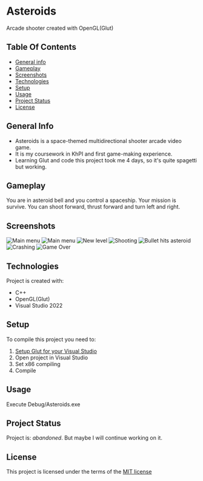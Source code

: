 # Asteroids
Arcade shooter created with OpenGL(Glut)

## Table Of Contents
* [General info](#general-info)
* [Gameplay](#gameplay)
* [Screenshots](#screenshots)
* [Technologies](#technologies)
* [Setup](#setup)
* [Usage](#usage)
* [Project Status](#project-status)
* [License](#license)

## General Info
* Asteroids is a space-themed multidirectional shooter arcade video game.
* It is my coursework in KhPI and first game-making experience.
* Learning Glut and code this project took me 4 days, so it's quite spagetti but working.

## Gameplay
You are in asteroid bell and you control a spaceship. Your mission is survive. You can shoot forward, thrust forward and turn left and right.

## Screenshots
![Main menu](/Screenshots/Screenshot_1.png?raw=true "Main menu")
![Main menu](/Screenshots/Screenshot_2.png?raw=true "Main menu")
![New level](/Screenshots/Screenshot_3.png?raw=true "New level")
![Shooting](/Screenshots/Screenshot_4.png?raw=true "Shooting")
![Bullet hits asteroid](/Screenshots/Screenshot_5.png?raw=true "Bullet hits asteroid")
![Crashing](/Screenshots/Screenshot_6.png?raw=true "Crashing")
![Game Over](/Screenshots/Screenshot_7.png?raw=true "Game Over")


## Technologies
Project is created with:
* C++
* OpenGL(Glut)
* Visual Studio 2022

## Setup
To compile this project you need to:
1. [Setup Glut for your Visual Studio](https://www.youtube.com/watch?v=XOtY4yzitdk)
2. Open project in Visual Studio
3. Set x86 compiling
4. Compile

## Usage
Execute Debug/Asteroids.exe

## Project Status
Project is: _abandoned_.
But maybe I will continue working on it. 

## License
This project is licensed under the terms of the [MIT license](https://github.com/Miconbeko/OpenGL-Asteroids/blob/main/LICENSE.md)
